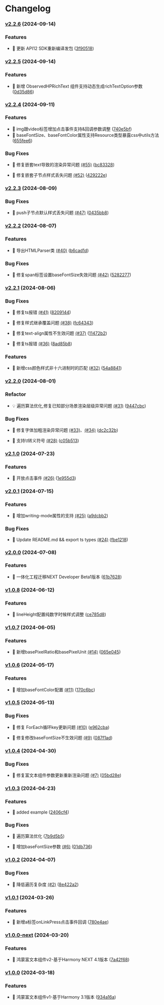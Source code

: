 # Changelog

### [v2.2.6](https://github.com/asasugar/HPRichText/releases/tag/v2.2.6) (2024-09-14)

### Features

* 🎸
  更新 API12 SDK重新编译发包 ([3f90518](https://github.com/asasugar/HPRichText/commit/3f905189faa9307aa5ef82e1316918350e9b3fec))

### [v2.2.5](https://github.com/asasugar/HPRichText/releases/tag/v2.2.5) (2024-09-14)

### Features

* 🎸
  新增 ObservedHPRichText 组件支持动态生成richTextOption参数 ([0d35d86](https://github.com/asasugar/HPRichText/commit/0d35d862d3d5610285d632c9aeddbb41f9b6a7b4))


### [v2.2.4](https://github.com/asasugar/HPRichText/releases/tag/v2.2.4) (2024-09-11)

### Features

* 🎸
  img跟video标签增加点击事件支持&回调参数调整 ([740e5bf](https://github.com/asasugar/HPRichText/commit/740e5bfed11dd6879e09839dd04b724cf551b3c9))
* 🎸
  baseFontSize、baseFontColor属性支持Resource类型暴露css中utils方法 ([655fee6](https://github.com/asasugar/HPRichText/commit/655fee65fba77b48c2f28b5631bff318d32eef81))

### Bug Fixes

* 🐛
  修复嵌套text导致的渲染异常问题 [(#55)](https://github.com/asasugar/HPRichText/issues/55) ([bc83328](https://github.com/asasugar/HPRichText/commit/bc83328588268e13ef8cf5282fcd83e57d13423c))

* 🐛
  修复嵌套子节点样式丢失问题 [(#52)](https://github.com/asasugar/HPRichText/issues/52) ([429222e](https://github.com/asasugar/HPRichText/commit/429222eaa2d4a28909ffca4e7efdade1ca72f62b))


### [v2.2.3](https://github.com/asasugar/HPRichText/releases/tag/v2.2.3) (2024-08-09)


### Bug Fixes

* 🐛
  push子节点默认样式丢失问题 [(#47)](https://github.com/asasugar/HPRichText/issues/47) ([0435bb8](https://github.com/asasugar/HPRichText/commit/0435bb869427afe4765462239153ab832dd1a503))

### [v2.2.2](https://github.com/asasugar/HPRichText/releases/tag/v2.2.2) (2024-08-07)

### Features

* 🎸
  导出HTMLParser类 [(#40)](https://github.com/asasugar/HPRichText/issues/40) ([b6cad1d](https://github.com/asasugar/HPRichText/commit/b6cad1dcbc065ee9e9ef20c02c90490b9ec63d9d))


### Bug Fixes

* 🐛
  修复span标签设置baseFontSize失效问题 [(#42)](https://github.com/asasugar/HPRichText/issues/42) ([5282277](https://github.com/asasugar/HPRichText/commit/52822771613dbbf02fb1515bae9358e3485ed3d6))


### [v2.2.1](https://github.com/asasugar/HPRichText/releases/tag/v2.2.1) (2024-08-06)

### Bug Fixes

* 🐛
  修复ts报错 [(#41)](https://github.com/asasugar/HPRichText/issues/41) ([8209144](https://github.com/asasugar/HPRichText/commit/8209144ceaa430384aeadedf9be33cf6db58e576))

* 🐛
  修复样式继承覆盖问题 [(#38)](https://github.com/asasugar/HPRichText/issues/38) ([fc64343](https://github.com/asasugar/HPRichText/commit/fc643432f137ecbe5a3e63fb9e6f4517df7d868b))

* 🐛
  修复text-align属性不生效问题 [(#37)](https://github.com/asasugar/HPRichText/issues/37) ([11472b2](https://github.com/asasugar/HPRichText/commit/11472b23cacfd636f1510e55f5481abfd2b151ac))

* 🐛
  修复ts报错 [(#36)](https://github.com/asasugar/HPRichText/issues/36) ([8ad85b8](https://github.com/asasugar/HPRichText/commit/8ad85b85b542a69a5d3d5099bc249805cb11a00f))



### Features

* 🎸
  新增css颜色样式非十六进制时的匹配 [(#32)](https://github.com/asasugar/HPRichText/issues/32) ([54a8841](https://github.com/asasugar/HPRichText/commit/54a884127d1cae615e254cdf1e20fbc2afebc199))


### [v2.2.0](https://github.com/asasugar/HPRichText/releases/tag/v2.2.0) (2024-08-01)

### Refactor

* 💡
  遍历算法优化,修复已知部分场景渲染层级异常问题 [(#31)](https://github.com/asasugar/HPRichText/issues/31) ([9447cbc](https://github.com/asasugar/HPRichText/commit/9447cbcc8f0bdf1a263756ea137b5affbcc21989))


### Bug Fixes

* 🐛
  修复字体加粗渲染异常问题 [(#33)](https://github.com/asasugar/HPRichText/issues/33)、[(#34)](https://github.com/asasugar/HPRichText/issues/34) ([dc2c32b](https://github.com/asasugar/HPRichText/commit/dc2c32b4f53de915a17269fde0945828632bc27b))

* 🐛
  支持\t转义符号 [(#28)](https://github.com/asasugar/HPRichText/issues/28) ([c05b513](https://github.com/asasugar/HPRichText/commit/c05b513d98803f2530636876d14efb8d5e4c18d2))

### [v2.1.0](https://github.com/asasugar/HPRichText/releases/tag/v2.1.0) (2024-07-23)

### Features

* 🎸
  开放点击事件 [(#26)](https://github.com/asasugar/HPRichText/issues/26) ([1e955d3](https://github.com/asasugar/HPRichText/commit/1e955d3565b68097ab8bb8b9f38863d0306c5f41))

### [v2.0.1](https://github.com/asasugar/HPRichText/releases/tag/v2.0.1) (2024-07-15)

### Features

* 🎸
  增加writing-mode属性的支持 [(#25)](https://github.com/asasugar/HPRichText/issues/25) ([a9dcbb2](https://github.com/asasugar/HPRichText/commit/a9dcbb28c60f94ca096c809908dba8cf17d91f0f))


### Bug Fixes

* 🐛
  Update README.md && export ts types [(#24)](https://github.com/asasugar/HPRichText/issues/24) ([fbe1218](https://github.com/asasugar/HPRichText/commit/fbe121874b42ea986b82e8ca5b6d3a6257177e19))


### [v2.0.0](https://github.com/asasugar/HPRichText/releases/tag/v2.0.0) (2024-07-08)

### Features

* 🎸
  一体化工程迁移NEXT Developer Beta1版本 ([61b7628](https://github.com/asasugar/HPRichText/commit/61b7628ae113bf8e04d6cc3a131dd5cef646fbfa))

### [v1.0.8](https://github.com/asasugar/HPRichText/releases/tag/v1.0.8) (2024-06-12)

### Features

* 🎸
  lineHeight配置纯数字时候样式调整 ([ce785d8](https://github.com/asasugar/HPRichText/commit/ce785d89ba89c8b17cb56e839d7885f93b8973f6))

### [v1.0.7](https://github.com/asasugar/HPRichText/releases/tag/v1.0.7) (2024-06-05)

### Features

* 🎸
  新增basePixelRatio和basePixelUnit [(#14)](https://github.com/asasugar/HPRichText/issues/14) ([065e045](https://github.com/asasugar/HPRichText/commit/065e045931955239fc34c93c3a81676a5213d059))

### [v1.0.6](https://github.com/asasugar/HPRichText/releases/tag/v1.0.6) (2024-05-17)

### Features

* 🎸
  增加baseFontColor配置 [(#11)](https://github.com/asasugar/HPRichText/issues/11) ([170c6bc](https://github.com/asasugar/HPRichText/commit/170c6bcd99d7762e1d4146ca9251e191f1e4a669))

### [v1.0.5](https://github.com/asasugar/HPRichText/releases/tag/v1.0.5) (2024-05-13)

### Bug Fixes

* 🐛
  修复 ForEach循环key更新问题 [(#10)](https://github.com/asasugar/HPRichText/issues/10) ([e962cba](https://github.com/asasugar/HPRichText/commit/e962cba710a15e12ec406ff0140bedeec5bc8e85))

* 🐛
修复修改baseFontSize不生效问题 [(#9)](https://github.com/asasugar/HPRichText/issues/9) ([087f1ad](https://github.com/asasugar/HPRichText/commit/087f1adb4bb8d5ee1e32817abfa1df9c31464f60))

### [v1.0.4](https://github.com/asasugar/HPRichText/releases/tag/v1.0.4) (2024-04-30)

### Bug Fixes

* 🐛
  修复富文本组件参数更新重新渲染问题 [(#7)](https://github.com/asasugar/HPRichText/issues/7) ([05bd28e](https://github.com/asasugar/HPRichText/commit/05bd28e95625ae3b0120879bf28814761e19b17c))

### [v1.0.3](https://github.com/asasugar/HPRichText/releases/tag/v1.0.3) (2024-04-23)

### Features

* 🎸
  added example ([2406cf4](https://github.com/asasugar/HPRichText/commit/2406cf4ec03850064c9522f12f4fb88c271addb5))

### Bug Fixes

* 🐛 遍历算法优化  ([7b9d5b5](https://github.com/asasugar/HPRichText/commit/7b9d5b5cdd21c5f146aa3d3d4f0f90b820c47577))

* 🐛
  增加baseFontSize参数 [(#6)](https://github.com/asasugar/HPRichText/issues/6) ([01db736](https://github.com/asasugar/HPRichText/commit/01db7366bf6e52730fc4295d40e3665a672a3ed5))

### [v1.0.2](https://github.com/asasugar/HPRichText/releases/tag/v1.0.2) (2024-04-07)

### Bug Fixes

* 🐛
  降低遍历复杂度 [(#2)](https://github.com/asasugar/HPRichText/issues/2) ([8e422a2](https://github.com/asasugar/HPRichText/commit/8e422a2e2a30c42f050dcd6ed2455f3af579ea3e))

### [v1.0.1](https://github.com/asasugar/HPRichText/releases/tag/v1.0.1) (2024-03-26)

### Features

* 🎸
  新增a标签onLinkPress点击事件回调 ([780e4ae](https://github.com/asasugar/HPRichText/commit/780e4aec1138a64f87e442596a82759e9df27609))

### [v1.0.0-next](https://github.com/asasugar/HPRichText/releases/tag/v1.0.0-next) (2024-03-20)

### Features

* 🎸
  鸿蒙富文本组件v2-基于Harmony NEXT
  4.1版本 ([7a42f68](https://github.com/asasugar/HPRichText/commit/7a42f68f939a3ffcc31f5fce951137c86ae4240f))

### [v1.0.0](https://github.com/asasugar/HPRichText/releases/tag/v1.0.0) (2024-03-18)

### Features

* 🎸
  鸿蒙富文本组件v1-基于Harmony
  3.1版本 ([934a16a](https://github.com/asasugar/HPRichText/commit/934a16a4b2269ac58ea819bdda6cef502c9c1b9c))

